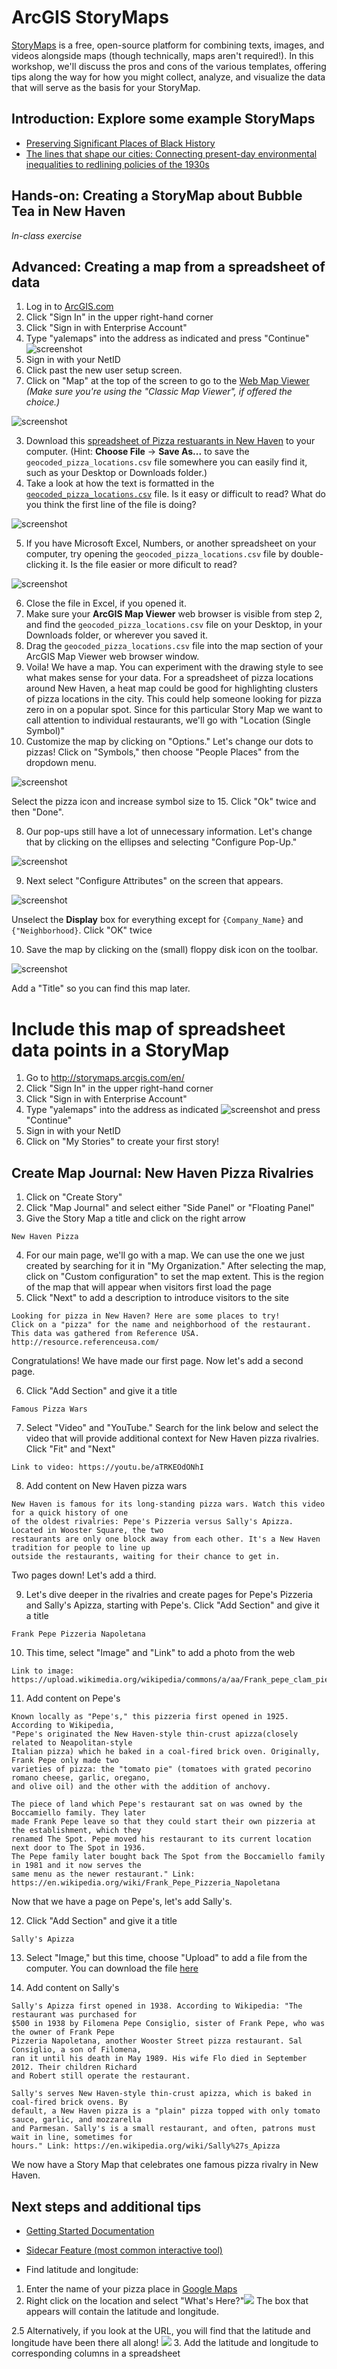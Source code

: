 # ArcGIS StoryMaps

[StoryMaps](https://storymaps.arcgis.com/) is a free, open-source platform for combining texts, images, and videos alongside maps (though technically, maps aren't required!). In this workshop, we'll discuss the pros and cons of the various templates, offering tips along the way for how you might collect, analyze, and visualize the data that will serve as the basis for your StoryMap.

## Introduction: Explore some example StoryMaps
* [Preserving Significant Places of Black History](https://storymaps.arcgis.com/stories/2e2f8343e7254e948f5a0d3699ba91fd)
* [The lines that shape our cities: Connecting present-day environmental inequalities to redlining policies of the 1930s](https://storymaps.arcgis.com/stories/0f58d49c566b486482b3e64e9e5f7ac9?adumkts=product)

## Hands-on: Creating a StoryMap about Bubble Tea in New Haven

_In-class exercise_

## Advanced: Creating a map from a spreadsheet of data

1. Log in to [ArcGIS.com](http://arcgis.com)
2. Click "Sign In" in the upper right-hand corner
3. Click "Sign in with Enterprise Account"
4. Type "yalemaps" into the address as indicated and press "Continue"
 ![screenshot](https://github.com/YaleDHLab/lab-workshops/raw/master/story-maps/images/yalemapslogin.png) 
6. Sign in with your NetID
7. Click past the new user setup screen.
8. Click on "Map" at the top of the screen to go to the [Web Map Viewer](https://yalemaps.maps.arcgis.com/home/webmap/viewer.html?useExisting=1)
_(Make sure you're using the "Classic Map Viewer", if offered the choice.)_

 ![screenshot](https://github.com/YaleDHLab/lab-workshops/raw/master/story-maps/images/newmap_no.png) 

3. Download this [spreadsheet of Pizza restuarants in New Haven](https://raw.githubusercontent.com/YaleDHLab/lab-workshops/master/story-maps/data/geocoded_pizza_locations.csv) to your computer. (Hint: **Choose File** -> **Save As...** to save the `geocoded_pizza_locations.csv` file somewhere you can easily find it, such as your Desktop or Downloads folder.)
4. Take a look at how the text is formatted in the [`geocoded_pizza_locations.csv`](https://raw.githubusercontent.com/YaleDHLab/lab-workshops/master/story-maps/data/geocoded_pizza_locations.csv) file. Is it easy or difficult to read? What do you think the first line of the file is doing?

![screenshot](https://github.com/YaleDHLab/lab-workshops/blob/master/story-maps/images/csv_raw.png?raw=true)

5. If you have Microsoft Excel, Numbers, or another spreadsheet on your computer, try opening the `geocoded_pizza_locations.csv` file by double-clicking it.  Is the file easier or more dificult to read?

![screenshot](https://github.com/YaleDHLab/lab-workshops/blob/master/story-maps/images/csv_excel.png?raw=true)

6.  Close the file in Excel, if you opened it.
7.  Make sure your **ArcGIS Map Viewer** web browser is visible from step 2, and find the `geocoded_pizza_locations.csv` file on your Desktop, in your Downloads folder, or wherever you saved it.  
8.  Drag the `geocoded_pizza_locations.csv` file into the map section of your ArcGIS Map Viewer web browser window.
9.  Voila! We have a map. You can experiment with the drawing style to see what makes sense for your data. For a spreadsheet of pizza locations around New Haven, a heat map could be good for highlighting clusters of pizza locations in the city. This could help someone looking for pizza zero in on a popular spot. Since for this particular Story Map we want to call attention to individual restaurants, we'll go with "Location (Single Symbol)"
10. Customize the map by clicking on "Options." Let's change our dots to pizzas! Click on "Symbols," then choose "People Places" from the dropdown menu. 

![screenshot](https://github.com/YaleDHLab/lab-workshops/blob/master/story-maps/images/symbol_pizza.png?raw=true)

Select the pizza icon and increase symbol size to 15. Click "Ok" twice and then "Done".

8. Our pop-ups still have a lot of unnecessary information. Let's change that by clicking on the ellipses and selecting "Configure Pop-Up."

![screenshot](https://github.com/YaleDHLab/lab-workshops/blob/master/story-maps/images/configure_popup.png?raw=true)

9. Next select "Configure Attributes" on the screen that appears. 

![screenshot](https://github.com/YaleDHLab/lab-workshops/blob/master/story-maps/images/configure_attributes.png?raw=true)

Unselect the **Display** box for everything except for `{Company_Name}` and `{"Neighborhood}`. Click "OK" twice

10. Save the map by clicking on the (small) floppy disk icon on the toolbar. 

![screenshot](https://github.com/YaleDHLab/lab-workshops/blob/master/story-maps/images/savemap.png?raw=true)

Add a "Title" so you can find this map later.

# Include this map of spreadsheet data points in a StoryMap

1. Go to http://storymaps.arcgis.com/en/
2. Click "Sign In" in the upper right-hand corner
3. Click "Sign in with Enterprise Account"
4. Type "yalemaps" into the address as indicated ![screenshot](https://github.com/YaleDHLab/lab-workshops/raw/master/story-maps/images/yale_login.png) and press "Continue"
5. Sign in with your NetID
6. Click on "My Stories" to create your first story!

## Create Map Journal: New Haven Pizza Rivalries

1. Click on "Create Story"
2. Click "Map Journal" and select either "Side Panel" or "Floating Panel"
3. Give the Story Map a title and click on the right arrow
```
New Haven Pizza
```
4. For our main page, we'll go with a map. We can use the one we just created by searching for it in "My Organization." After selecting the map, click on "Custom configuration" to set the map extent. This is the region of the map that will appear when visitors first load the page
5. Click "Next" to add a description to introduce visitors to the site
```
Looking for pizza in New Haven? Here are some places to try! 
Click on a "pizza" for the name and neighborhood of the restaurant. 
This data was gathered from Reference USA. http://resource.referenceusa.com/
```
Congratulations! We have made our first page. Now let's add a second page.

6. Click "Add Section" and give it a title
```
Famous Pizza Wars
```
7. Select "Video" and "YouTube." Search for the link below and select the video that will provide additional context for New Haven pizza rivalries. Click "Fit" and "Next"
```
Link to video: https://youtu.be/aTRKEOdONhI
```
8. Add content on New Haven pizza wars
```
New Haven is famous for its long-standing pizza wars. Watch this video for a quick history of one 
of the oldest rivalries: Pepe's Pizzeria versus Sally's Apizza. Located in Wooster Square, the two 
restaurants are only one block away from each other. It's a New Haven tradition for people to line up 
outside the restaurants, waiting for their chance to get in.  
```
Two pages down! Let's add a third.

9. Let's dive deeper in the rivalries and create pages for Pepe's Pizzeria and Sally's Apizza, starting with Pepe's. Click "Add Section" and give it a title
```
Frank Pepe Pizzeria Napoletana
```
10. This time, select "Image" and "Link" to add a photo from the web
```
Link to image: https://upload.wikimedia.org/wikipedia/commons/a/aa/Frank_pepe_clam_pie.jpg
```
11. Add content on Pepe's
```
Known locally as "Pepe's," this pizzeria first opened in 1925. According to Wikipedia, 
"Pepe's originated the New Haven-style thin-crust apizza(closely related to Neapolitan-style 
Italian pizza) which he baked in a coal-fired brick oven. Originally, Frank Pepe only made two 
varieties of pizza: the "tomato pie" (tomatoes with grated pecorino romano cheese, garlic, oregano, 
and olive oil) and the other with the addition of anchovy.

The piece of land which Pepe's restaurant sat on was owned by the Boccamiello family. They later 
made Frank Pepe leave so that they could start their own pizzeria at the establishment, which they 
renamed The Spot. Pepe moved his restaurant to its current location next door to The Spot in 1936. 
The Pepe family later bought back The Spot from the Boccamiello family in 1981 and it now serves the 
same menu as the newer restaurant." Link: https://en.wikipedia.org/wiki/Frank_Pepe_Pizzeria_Napoletana
```
Now that we have a page on Pepe's, let's add Sally's.

12. Click "Add Section" and give it a title
```
Sally's Apizza
```
13. Select "Image," but this time, choose "Upload" to add a file from the computer. You can download the file [here](https://github.com/YaleDHLab/lab-workshops/blob/master/story-maps/images/sallys_apizza.jpg)

14. Add content on Sally's
```
Sally's Apizza first opened in 1938. According to Wikipedia: "The restaurant was purchased for 
$500 in 1938 by Filomena Pepe Consiglio, sister of Frank Pepe, who was the owner of Frank Pepe 
Pizzeria Napoletana, another Wooster Street pizza restaurant. Sal Consiglio, a son of Filomena, 
ran it until his death in May 1989. His wife Flo died in September 2012. Their children Richard 
and Robert still operate the restaurant.

Sally's serves New Haven-style thin-crust apizza, which is baked in coal-fired brick ovens. By 
default, a New Haven pizza is a "plain" pizza topped with only tomato sauce, garlic, and mozzarella
and Parmesan. Sally's is a small restaurant, and often, patrons must wait in line, sometimes for 
hours." Link: https://en.wikipedia.org/wiki/Sally%27s_Apizza
```
We now have a Story Map that celebrates one famous pizza rivalry in New Haven. 


## Next steps and additional tips

* [Getting Started Documentation](https://storymaps.arcgis.com/stories/cea22a609a1d4cccb8d54c650b595bc4)
 * [Sidecar Feature (most common interactive tool)](https://storymaps.arcgis.com/stories/82509aafc8ba435f8c1264122d299763)


* Find latitude and longitude:

1. Enter the name of your pizza place in [Google Maps](https://www.google.com/maps)
2. Right click on the location and select "What's Here?"![](https://github.com/YaleDHLab/lab-workshops/raw/master/story-maps/images/latlong_googlemaps.png) The box that appears will contain the latitude and longitude. 

2.5 Alternatively, if you look at the URL, you will find that the latitude and longitude have been there all along! ![](https://github.com/YaleDHLab/lab-workshops/raw/master/story-maps/images/url_googlemaps.png)
3. Add the latitude and longitude to corresponding columns in a spreadsheet 


